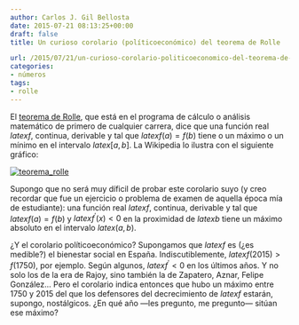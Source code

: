 ```yaml
---
author: Carlos J. Gil Bellosta
date: 2015-07-21 08:13:25+00:00
draft: false
title: Un curioso corolario (políticoeconómico) del teorema de Rolle

url: /2015/07/21/un-curioso-corolario-politicoeconomico-del-teorema-de-rolle/
categories:
- números
tags:
- rolle
---
```


El [teorema de Rolle](https://en.wikipedia.org/wiki/Rolle%27s_theorem), que está en el programa de cálculo o análisis matemático de primero de cualquier carrera, dice que una función real $latex f$, continua, derivable y tal que $latex f(a) = f(b)$ tiene o un máximo o un mínimo en el intervalo $latex [a,b]$. La Wikipedia lo ilustra con el siguiente gráfico:

[![teorema_rolle](/wp-uploads/2015/07/teorema_rolle.png#center)
](/wp-uploads/2015/07/teorema_rolle.png#center)

Supongo que no será muy díficil de probar este corolario suyo (y creo recordar que fue un ejercicio o problema de examen de aquella época mía de estudiante): una función real $latex f$, continua, derivable y tal que $latex f(a) = f(b)$ y $latex f^\prime(x) < 0$ en la proximidad de $latex b$ tiene un máximo absoluto en el intervalo $latex (a,b)$.

¿Y el corolario políticoeconómico? Supongamos que $latex f$ es (¿es medible?) el bienestar social en España. Indiscutiblemente, $latex f(2015) > f(1750)$, por ejemplo. Según algunos, $latex f^\prime < 0$ en los últimos años. Y no solo los de la era de Rajoy, sino también la de Zapatero, Aznar, Felipe González... Pero el corolario indica entonces que hubo un máximo entre 1750 y 2015 del que los defensores del decrecimiento de $latex f$ estarán, supongo, nostálgicos. ¿En qué año —les pregunto, me pregunto— sitúan ese máximo?
